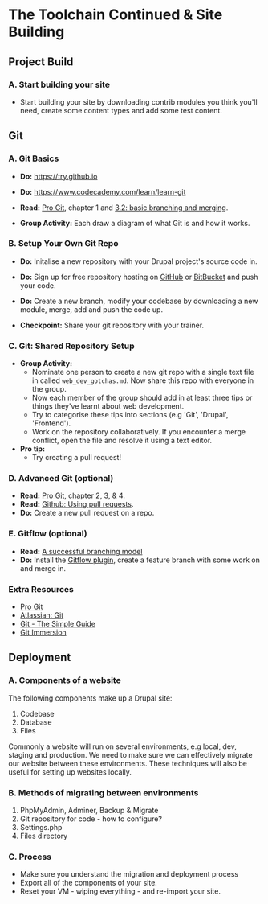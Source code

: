 The Toolchain Continued & Site Building
=======================================

Project Build
-------------

### A. Start building your site

* Start building your site by downloading contrib modules you think you'll need, create some content types and add some test content.

Git
---

### A. Git Basics

* __Do:__ https://try.github.io
* __Do:__ https://www.codecademy.com/learn/learn-git
* __Read:__ [Pro Git](https://git-scm.com/book/en/v2/Getting-Started-Git-Basics), chapter 1 and [3.2: basic branching and merging](https://git-scm.com/book/en/v2/Git-Branching-Basic-Branching-and-Merging).

* __Group Activity:__ Each draw a diagram of what Git is and how it works.

### B. Setup Your Own Git Repo

* __Do:__ Initalise a new repository with your Drupal project's source code in.
* __Do:__ Sign up for free repository hosting on [GitHub](https://github.com/) or [BitBucket](https://bitbucket.org/) and push your code.
* __Do:__ Create a new branch, modify your codebase by downloading a new module, merge, add and push the code up.

* __Checkpoint:__ Share your git repository with your trainer.

### C. Git: Shared Repository Setup

* __Group Activity:__
  * Nominate one person to create a new git repo with a single text file in called ```web_dev_gotchas.md```. Now share this repo with everyone in the group.
  * Now each member of the group should add in at least three tips or things they've learnt about web development.
  * Try to categorise these tips into sections (e.g 'Git', 'Drupal', 'Frontend').
  * Work on the repository collaboratively. If you encounter a merge conflict, open the file and resolve it using a text editor.
* __Pro tip:__
  * Try creating a pull request!

### D. Advanced Git (optional)

* __Read:__ [Pro Git](https://git-scm.com/book/en/v2/Getting-Started-Git-Basics), chapter 2, 3, & 4.
* __Read:__ [Github: Using pull requests](https://help.github.com/articles/using-pull-requests/).
* __Do:__ Create a new pull request on a repo.

### E. Gitflow (optional)

* __Read:__ [A successful branching model](http://nvie.com/posts/a-successful-git-branching-model/)
* __Do:__ Install the [Gitflow plugin](https://github.com/nvie/gitflow), create a feature branch with some work on and merge in.

### Extra Resources

* [Pro Git](https://git-scm.com/doc)
* [Atlassian: Git](https://www.atlassian.com/git/)
* [Git - The Simple Guide](http://rogerdudler.github.io/git-guide/)
* [Git Immersion](http://gitimmersion.com/)

Deployment
----------

### A. Components of a website

The following components make up a Drupal site:

1. Codebase
2. Database
3. Files

Commonly a website will run on several environments, e.g local, dev, staging and production. We need to make sure we can effectively migrate our website between these environments. These techniques will also be useful for setting up websites locally.

### B. Methods of migrating between environments

1. PhpMyAdmin, Adminer, Backup & Migrate
2. Git repository for code - how to configure?
3. Settings.php
4. Files directory

### C. Process

* Make sure you understand the migration and deployment process
* Export all of the components of your site.
* Reset your VM - wiping everything - and re-import your site.
